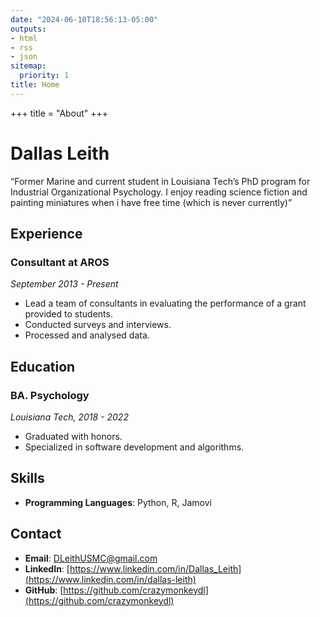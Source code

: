 ```yaml
---
date: "2024-06-10T18:56:13-05:00"
outputs:
- html
- rss
- json
sitemap:
  priority: 1
title: Home
---
```


+++
title = "About"
+++

# Dallas Leith

“Former Marine and current student in Louisiana Tech’s PhD program for Industrial Organizational Psychology. I enjoy reading science fiction and painting miniatures when i have free time (which is never currently)”

## Experience

### Consultant at AROS
*September 2013 - Present*

- Lead a team of consultants in evaluating the performance of a grant provided to students.
- Conducted surveys and interviews.
- Processed and analysed data. 

## Education

### BA. Psychology
*Louisiana Tech, 2018 - 2022*

- Graduated with honors.
- Specialized in software development and algorithms.

## Skills

- **Programming Languages**: Python, R, Jamovi


## Contact

- **Email**: DLeithUSMC@gmail.com
- **LinkedIn**: [https://www.linkedin.com/in/Dallas_Leith](https://www.linkedin.com/in/dallas-leith)
- **GitHub**: [https://github.com/crazymonkeydl](https://github.com/crazymonkeydl)